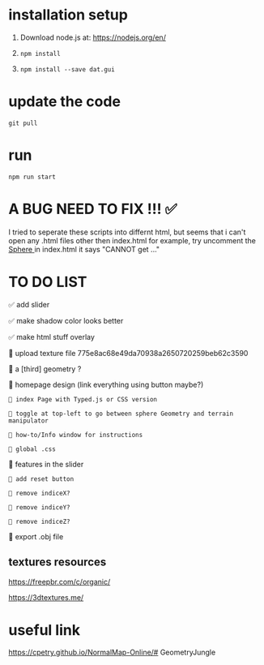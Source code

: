 # installation setup
1. Download node.js at: 
https://nodejs.org/en/

2. `npm install`

3. `npm install --save dat.gui`


# update the code

`git pull`

# run
`npm run start`



# A BUG NEED TO FIX !!! ✅
I tried to seperate these scripts into differnt html, but seems that i can't open any .html files other then index.html
for example, try uncomment the 
<a href="./src/sphere_with_waves.html" > Sphere </a>
in index.html
it says "CANNOT get ..."


# TO DO LIST
✅ add slider

✅ make shadow color looks better

✅ make html stuff overlay

🤔 upload texture file
    775e8ac68e49da70938a2650720259beb62c3590

🤔 a [third] geometry ?

🤔 homepage design (link everything using button maybe?)

    🤔 index Page with Typed.js or CSS version

    🤔 toggle at top-left to go between sphere Geometry and terrain manipulator

    🤔 how-to/Info window for instructions

    🤔 global .css

🤔 features in the slider

    🤔 add reset button

    🤔 remove indiceX?

    🤔 remove indiceY?
    
    🤔 remove indiceZ?

🤔 export .obj file





## textures resources
https://freepbr.com/c/organic/

https://3dtextures.me/


# useful link
https://cpetry.github.io/NormalMap-Online/# GeometryJungle

